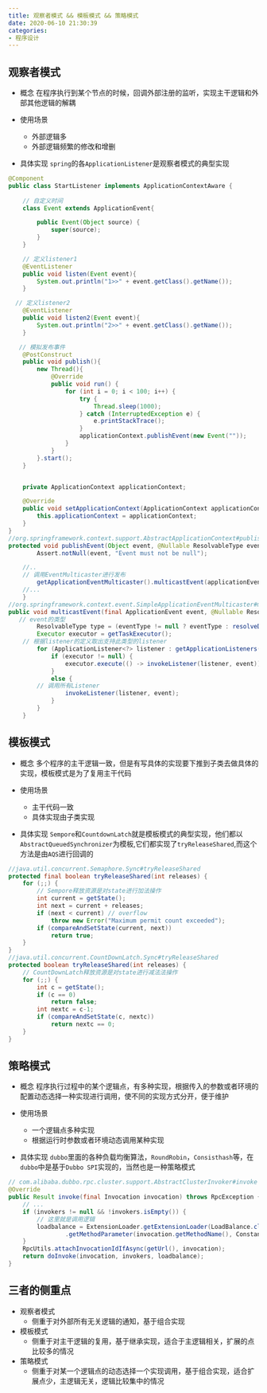 ```yaml
---
title: 观察者模式 && 模板模式 && 策略模式
date: 2020-06-10 21:30:39
categories:
- 程序设计
---
```


## 观察者模式
- 概念
在程序执行到某个节点的时候，回调外部注册的监听，实现主干逻辑和外部其他逻辑的解耦

- 使用场景
  - 外部逻辑多
  - 外部逻辑频繁的修改和增删

- 具体实现
`spring`的各`ApplicationListener`是观察者模式的典型实现
```java
@Component
public class StartListener implements ApplicationContextAware {
  
    // 自定义时间
    class Event extends ApplicationEvent{

        public Event(Object source) {
            super(source);
        }
    }

    // 定义listener1
    @EventListener
    public void listen(Event event){
        System.out.println("1>>" + event.getClass().getName());
    }

  // 定义listener2
    @EventListener
    public void listen2(Event event){
        System.out.println("2>>" + event.getClass().getName());
    }

   // 模拟发布事件
    @PostConstruct
    public void publish(){
        new Thread(){
            @Override
            public void run() {
                for (int i = 0; i < 100; i++) {
                    try {
                        Thread.sleep(1000);
                    } catch (InterruptedException e) {
                        e.printStackTrace();
                    }
                    applicationContext.publishEvent(new Event(""));
                }
            }
        }.start();
    }


    private ApplicationContext applicationContext;

    @Override
    public void setApplicationContext(ApplicationContext applicationContext) throws BeansException {
        this.applicationContext = applicationContext;
    }
}
//org.springframework.context.support.AbstractApplicationContext#publishEvent
protected void publishEvent(Object event, @Nullable ResolvableType eventType) {
		Assert.notNull(event, "Event must not be null");

    //..
    // 调用EventMulticaster进行发布
		getApplicationEventMulticaster().multicastEvent(applicationEvent, eventType);
    //...
	}
//org.springframework.context.event.SimpleApplicationEventMulticaster#multicastEvent
public void multicastEvent(final ApplicationEvent event, @Nullable ResolvableType eventType) {
   // event的类型
		ResolvableType type = (eventType != null ? eventType : resolveDefaultEventType(event));
		Executor executor = getTaskExecutor();
    // 根据listener的定义取出支持此类型的listener
		for (ApplicationListener<?> listener : getApplicationListeners(event, type)) {
			if (executor != null) {
				executor.execute(() -> invokeListener(listener, event));
			}
			else {
        // 调用所有Listener
				invokeListener(listener, event);
			}
		}
	}
```

## 模板模式
- 概念
多个程序的主干逻辑一致，但是有写具体的实现要下推到子类去做具体的实现，模板模式是为了复用主干代码

- 使用场景
  - 主干代码一致
  - 具体实现由子类实现

- 具体实现
`Sempore`和`CountdownLatch`就是模板模式的典型实现，他们都以`AbstractQueuedSynchronizer`为模板,它们都实现了`tryReleaseShared`,而这个方法是由`AQS`进行回调的
```java
//java.util.concurrent.Semaphore.Sync#tryReleaseShared
protected final boolean tryReleaseShared(int releases) {
    for (;;) {
        // Sempore释放资源是对state进行加法操作
        int current = getState();
        int next = current + releases;
        if (next < current) // overflow
            throw new Error("Maximum permit count exceeded");
        if (compareAndSetState(current, next))
            return true;
    }
}
//java.util.concurrent.CountDownLatch.Sync#tryReleaseShared
protected boolean tryReleaseShared(int releases) {
    // CountDownLatch释放资源是对state进行减法法操作
    for (;;) {
        int c = getState();
        if (c == 0)
            return false;
        int nextc = c-1;
        if (compareAndSetState(c, nextc))
            return nextc == 0;
    }
}
```

## 策略模式
- 概念
程序执行过程中的某个逻辑点，有多种实现，根据传入的参数或者环境的配置动态选择一种实现进行调用，使不同的实现方式分开，便于维护

- 使用场景
  - 一个逻辑点多种实现
  - 根据运行时参数或者环境动态调用某种实现

- 具体实现
`dubbo`里面的各种负载均衡算法，`RoundRobin`，`Consisthash`等，在`dubbo`中是基于`Dubbo SPI`实现的，当然也是一种策略模式
```java
// com.alibaba.dubbo.rpc.cluster.support.AbstractClusterInvoker#invoke
@Override
public Result invoke(final Invocation invocation) throws RpcException {
    // ...
    if (invokers != null && !invokers.isEmpty()) {
        // 这里就是调用逻辑 
        loadbalance = ExtensionLoader.getExtensionLoader(LoadBalance.class).getExtension(invokers.get(0).getUrl()
                .getMethodParameter(invocation.getMethodName(), Constants.LOADBALANCE_KEY, Constants.DEFAULT_LOADBALANCE));
    }
    RpcUtils.attachInvocationIdIfAsync(getUrl(), invocation);
    return doInvoke(invocation, invokers, loadbalance);
}
```

## 三者的侧重点
- 观察者模式
  - 侧重于对外部所有无关逻辑的通知，基于组合实现
- 模板模式
  - 侧重于对主干逻辑的复用，基于继承实现，适合于主逻辑相关，扩展的点比较多的情况
- 策略模式
  - 侧重于对某一个逻辑点的动态选择一个实现调用，基于组合实现，适合扩展点少，主逻辑无关，逻辑比较集中的情况
